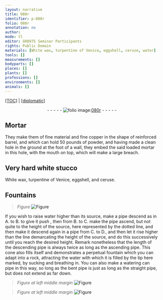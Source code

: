 ```yaml
---
layout: narrative
title: 080r
identifier: p-080r
folio: 080r
annotation: no
author:
mode: tl
editor: GR8975 Seminar Participants
rights: Public Domain
materials: [White wax, turpentine of Venice, eggshell, ceruse, water]
tools: []
measurements: []
bodyparts: []
places: []
plants: []
professions: []
environments: []
animals: []
---
```


<p><a href="{{ site.baseurl }}/translation/">[TOC]</a> | <a href="{{ site.baseurl }}/_texts/p-080r_tc.md/">[diplomatic]</a></p><div class="folio" align="center">- - - - - <a href="http://gallica.bnf.fr/ark:/12148/btv1b10500001g/f165.item" target="_blank"><img src="https://cu-mkp.github.io/2017-workshop-edition/assets/photo-icon.png" alt="folio image: " style="display:inline-block; margin-bottom:-3px;"/>080r</a> - - - - - </div>  
  

## Mortar

 
They make them of fine material and fine copper in the shape of reinforced barrel, and which can hold 50 pounds of powder, and having made a clean hole in the ground at the foot of a wall, they embed the said loaded mortar in this hole, with the mouth on top, which will make a large breach.
 
 
  

## Very hard white stucco

 
<span class="m">White wax</span>, <span class="m">turpentine of Venice</span>, <span class="m">eggshell</span>, and <span class="m">ceruse</span>.
 
 
  

## Fountains

 
> *Figure*
> <a href="https://drive.google.com/open?id=0B9-oNrvWdlO5c3dLNVNsem9nTjQ" target="_blank"><img src="https://cu-mkp.github.io/GR8975-edition/assets/photo-icon.png" alt="Figure" style="display:inline-block; margin-bottom:-3px;"/></a>
 
If you wish to raise <span class="m">water</span> higher than its source, make a pipe descend as in A. to B. to give it push <span class="del"></span>, then from B. to C. make the pipe ascend, but not quite to the height of the source, here represented by the dotted line, and then make it descend again in a pipe from C. to D., and then let it rise higher than the line demarcating the height of the source, and do this successively until you reach the desired height. Remark nonetheless that the length of the descending pipe is always twice as long as the ascending pipe. This cone also fills itself and demonstrates a perpetual fountain which you can adapt into a rock, attracting the water with which it is filled by the tip here marked, by sucking and breathing in. You can also make a watering can pipe in this way, so long as the bent pipe is just as long as the straight pipe, but does not extend as far down.
 
> *Figure*
> *at left middle margin*
> <a href="https://drive.google.com/open?id=0B9-oNrvWdlO5N2U2RXB5UFc3TUE" target="_blank"><img src="https://cu-mkp.github.io/GR8975-edition/assets/photo-icon.png" alt="Figure" style="display:inline-block; margin-bottom:-3px;"/></a>
 
> *Figure*
> *at left middle margin*
> <a href="https://drive.google.com/open?id=0B9-oNrvWdlO5R2ZBNWRseEpQdnc" target="_blank"><img src="https://cu-mkp.github.io/GR8975-edition/assets/photo-icon.png" alt="Figure" style="display:inline-block; margin-bottom:-3px;"/></a>
 
